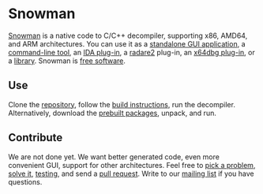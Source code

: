 Snowman
=======

[Snowman](http://derevenets.com/) is a native code to C/C++ decompiler, supporting x86, AMD64, and ARM architectures.
You can use it as a [standalone GUI application](src/snowman), a [command-line tool](src/nocode), an [IDA plug-in](src/ida-plugin), a [radare2](https://github.com/radare/radare2-pm/blob/master/db/r2snow) plug-in, an [x64dbg plug-in](https://github.com/x64dbg/snowman), or a [library](src/nc).
Snowman is [free software](doc/licenses.md).

Use
---
Clone the [repository](https://github.com/yegord/snowman), follow the [build instructions](doc/build.md), run the decompiler.
Alternatively, download the [prebuilt packages](http://derevenets.com/), unpack, and run.

Contribute
----------
We are not done yet.
We want better generated code, even more convenient GUI, support for other architectures.
Feel free to [pick a problem](doc/todo.md), [solve it](doc/hacking.md), [testing](doc/tests.md), and send a [pull request](https://github.com/yegord/snowman/pulls).
Write to our [mailing list](http://lists.derevenets.com/mailman/listinfo/snowman) if you have questions.
